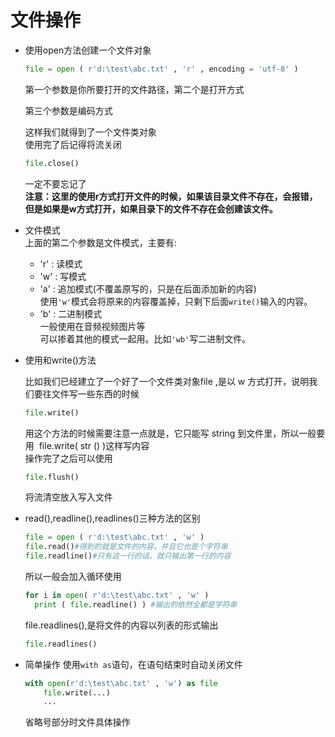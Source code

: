 # 文件操作

* 使用open方法创建一个文件对象
    ```python
    file = open ( r'd:\test\abc.txt' , 'r' , encoding = 'utf-8' )
    ```
    第一个参数是你所要打开的文件路径，第二个是打开方式

    第三个参数是编码方式

    这样我们就得到了一个文件类对象
    </br>使用完了后记得将流关闭
    ```python
    file.close()
    ```
    一定不要忘记了
    </br>**注意：这里的使用r方式打开文件的时候，如果该目录文件不存在，会报错，但是如果是w方式打开，如果目录下的文件不存在会创建该文件。**

* 文件模式
    </br>上面的第二个参数是文件模式，主要有:
    * 'r' : 读模式
    * 'w' : 写模式
    * 'a' : 追加模式(不覆盖原写的，只是在后面添加新的内容)
        </br>使用```'w'```模式会将原来的内容覆盖掉，只剩下后面```write()```输入的内容。
    * 'b' : 二进制模式
        </br>一般使用在音频视频图片等
        </br>可以掺着其他的模式一起用。比如```'wb'```写二进制文件。

* 使用和write()方法

    比如我们已经建立了一个好了一个文件类对象file ,是以 w 方式打开，说明我们要往文件写一些东西的时候
    ```python
    file.write()
    ```
    用这个方法的时候需要注意一点就是，它只能写 string 到文件里，所以一般要用  file.write( str () )这样写内容
    </br>操作完了之后可以使用
    ```python
    file.flush()
    ```
    将流清空放入写入文件

* read(),readline(),readlines()三种方法的区别
    ```python
    file = open ( r'd:\test\abc.txt' , 'w' )
    file.read()#得到的就是文件的内容，并且它也是个字符串
    file.readline()#只有这一行的话，就只输出第一行的内容
    ```
    所以一般会加入循环使用
    ```python
    for i in open( r'd:\test\abc.txt' , 'w' )
      print ( file.readline() ) #输出的依然全都是字符串
    ```
    file.readlines(),是将文件的内容以列表的形式输出
    ```python
    file.readlines()
    ```

* 简单操作
    使用```with as```语句，在语句结束时自动关闭文件
    ```python
    with open(r'd:\test\abc.txt' , 'w') as file
        file.write(...)
        ...
    ```
    省略号部分时文件具体操作